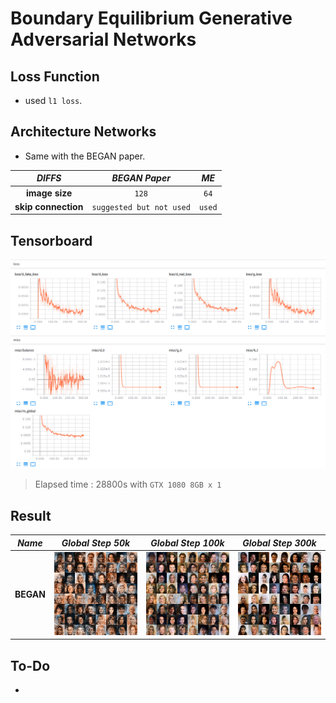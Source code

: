 # Boundary Equilibrium Generative Adversarial Networks

## Loss Function

* used ```l1 loss```.

## Architecture Networks

* Same with the BEGAN paper.

*DIFFS* | *BEGAN Paper* | *ME*  |
 :---:  |     :---:      | :---: |
 **image size** | ``128`` | ``64`` |
 **skip connection** | ``suggested but not used`` | ``used`` |
 
## Tensorboard

![result](./began_tb.png)

> Elapsed time : 28800s with ``GTX 1080 8GB x 1``

## Result

*Name* | *Global Step 50k* | *Global Step 100k* | *Global Step 300k*
:---: | :---: | :---: | :---:
**BEGAN**     | ![img](./gen_img/train_50000.png) | ![img](./gen_img/train_100000.png) | ![img](./gen_img/train_300000.png)

## To-Do
* 
